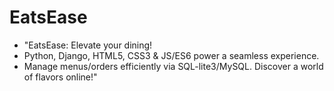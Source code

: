 # EatsEase
- "EatsEase: Elevate your dining!
- Python, Django, HTML5, CSS3 &amp; JS/ES6 power a seamless experience.
- Manage menus/orders efficiently via SQL-lite3/MySQL. Discover a world of flavors online!"
